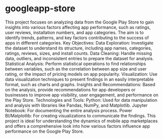 # googleapp-store
This project focuses on analyzing data from the Google Play Store to gain insights into various factors affecting app performance, such as ratings, user reviews, installation numbers, and app categories. The aim is to identify trends, patterns, and key factors contributing to the success of apps in different categories.
Key Objectives:
Data Exploration: Investigate the dataset to understand its structure, including app names, categories, ratings, reviews, sizes, and install counts.
Data Cleaning: Handle missing data, outliers, and inconsistent entries to prepare the dataset for analysis.
Statistical Analysis: Perform statistical operations to find relationships between variables, such as the correlation between app size and user rating, or the impact of pricing models on app popularity.
Visualization: Use data visualization techniques to present findings in an easily interpretable format, such as charts and graphs.
Insights and Recommendations: Based on the analysis, provide recommendations for app developers or businesses to improve app visibility, user engagement, and performance on the Play Store.
Technologies and Tools:
Python: Used for data manipulation and analysis with libraries like Pandas, NumPy, and Matplotlib.
Jupyter Notebook: For documenting the entire analysis process.
Power BI/Matplotlib: For creating visualizations to communicate the findings.
This project is ideal for understanding the dynamics of mobile app marketplaces and offers a comprehensive look into how various factors influence app performance on the Google Play Store.
